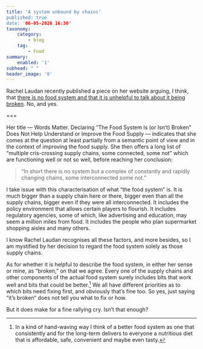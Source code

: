 ```yaml
---
title: 'A system unbound by chains’
published: true
date: '06-05-2020 16:30'
taxonomy:
    category:
        - blog
    tag:
        - Food
summary:
    enabled: '1'
subhead: " "
header_image: '0'
--- 
```


Rachel Laudan recently published a piece on her website arguing, I think, that [there is no food system and that it is unhelpful to talk about it being broken](https://www.rachellaudan.com/2020/05/words-matter-declaring-the-food-system-is-or-isnt-broken-does-not-help-understand-or-improve-the-food-supply.html). No, and yes.

===

Her title — Words Matter. Declaring “The Food System Is (or Isn’t) Broken” Does Not Help Understand or Improve the Food Supply — indicates that she comes at the question at least partially from a semantic point of view and in the context of improving the food supply. She then offers a long list of “multiple cris-crossing supply chains, some connected, some not” which are functioning well or not so well, before reaching her conclusion:

> “In short there is no system but a complex of constantly and rapidly changing chains, some interconnected some not.”

I take issue with this characterisation of what “the food system” is. It is much bigger than a supply chain here or there, bigger even than all the supply chains, bigger even if they were all interconnected. It includes the policy environment that allows certain players to flourish. It includes regulatory agencies, some of which, like advertising and education, may seem a million miles from food. It includes the people who plan supermarket shopping aisles and many others.

I know Rachel Laudan recognises all these factors, and more besides, so I am mystified by her decision to regard the food system solely as those supply chains.

As for whether it is helpful to describe the food system, in either her sense or mine, as “broken,” on that we agree. Every one of the supply chains and other components of the actual food system surely includes bits that work well and bits that could be better.[^1] We all have different priorities as to which bits need fixing first, and obviously that’s fine too. So yes, just saying “it’s broken“ does not tell you what to fix or how.

But it does make for a fine rallying cry. Isn’t that enough?

[^1]: In a kind of hand-waving way I think of a better food system as one that consistently and for the long-term delivers to everyone a nutritious diet that is affordable, safe, convenient and maybe even tasty.
